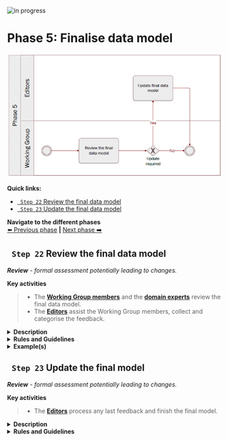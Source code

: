 ![in progress](https://img.shields.io/badge/status-in%20progress-yellow)

# Phase 5: Finalise data model
![Process_Phase 5](img/methodology_phase5.PNG)

**Quick links:**
- [` Step 22`  Review the final data model](../phase5.md#step-22-Review-the-final-data-model)
- [` Step 23`  Update the final data model](../phase5.md#step-23-Update-the-final-model)

**Navigate to the different phases**\
[:arrow_left: Previous phase](phase4.md) **|**
[Next phase :arrow_right:](phase6.md)

## ` Step 22`  Review the final data model 
<i><b>Review</b> - formal assessment potentially leading to changes.</i>

**Key activities**
> * The [<b>Working Group members</b>](../stakeholders#working-group) and the [<b>domain experts</b>](../stakeholders#domain-experts) review the final data model.
> * The [<b>Editors</b>](../stakeholders#editors) assist the Working Group members, collect and categorise the feedback. 

<details>
  <summary><b>Description</b></summary>
  
Working Group members discuss and validate the data model with the business, domain experts and share their questions and / or remarks, if any, with the editors via the adequate channel.

In parallel, the Editors collect and, again, categorise the feedback. For instance:

* Editorial issue
* Minor issue
* Major issue 

This step is also important to set the final agreement on cardinalities. To help with that, the Editors have the possibility to propose editable tables. The sole purpose of the tables is for the Working Group members to indicate whether they are in capacity to provide the attributeslisted in the data model. But also whether a specific attribute is needed to process the evidence.

Ideally, the tables should be composed of the following columns:

* Entity
* Attribute
* Description
* Cardinality
* Country abbreviation 
 - multiple columns allowing Working Group members to specify whether an Attribute can be provided (Y) or not (N))
 - multiple columns allowing Working Group members to specify whether an Attribute is needed (Y) or not (N))

By no means the tables will replace the collaborative tool selected. The latter will still be home to the data model and a place to discuss the latter. The tables are a way to collect input on whether an attribute can be provided or not in a structured manner. In case further information is necessary to provide an answer, whether an attribute can be provided or not, the Working Group members have to be redirected to the collaborative tool selected.

Ultimately, the Working Group members have to come to a semantic agreement with regards to the data model reviewed. Unless there are major semantic changes, this step should be considered as a formal approval from the Working Group members for the data model.
  
</details>

<details>
  <summary><b>Rules and Guidelines</b></summary>
Aspects to bear in mind while reviewing:
  
* Data elements and entity names
* Model appearance
* Rules of normalization
* Definitions
* Model flexibility

Questions to bear in mind while reviewing: 

* Do I agree with the proposed controlled vocabularies?
* Do I agree with the proposed changes to the data model? 
* Are the entities and attributes definitions clear enough? 
* Does the modelling approach make sense? 
* Do I agree with the proposed cardinalities (i.e. mandatory versus optional)
* With data minimisation in mind, should some of the entities and or attributes be stripped off?
* Will my country be able to provide all the mandatory information? 
* What information does my country need to process the evidence?  
</details>
<details>
  <summary><b>Example(s)</b></summary>
  'Editable table' as described further above: 

| 				 |     Attribute                  | Description | Cardinality | AT | BE | BG | HR | CY | CZ | DK | EE | FI | FR | DE | EL | HU | IS | IE | IT | LV | LI | LT | LU | MT | NL | NO | PL | PT | RO | SK | SI | ES | SE |
|----------------|--------------------------------|-------------|-------------|----|----|----|----|----|----|----|----|----|----|----|----|----|----|----|----|----|----|----|----|----|----|----|----|----|----|----|----|----|----|
| Birth Evidence |                                |             |             |    |    |    |    |    |    |    |    |    |    |    |    |    |    |    |    |    |    |    |    |    |    |    |    |    |    |    |    |    |    |
|                | BirthEvidence.identifier       |    [Link]   | [1..1]      |    |    |    |    | Υ  |    |    | Y  |    |    |    |    |    |    |    |    |    |    |    |    |    |    | Y  |    | Y  |    |    |    | Y  | Y  |
|                | BirthEvidence.issuingDate      |    [Link]   | [1..1]      |    |    |    |    | Υ  |    |    | Y  |    |    |    |    |    |    |    |    |    |    |    |    |    |    | Y  |    | Y  |    |    |    | Y  | Y  |
|                | BirthEvidence.certifies        |    [Link]   | [1..1]      |    |    |    |    | Υ  |    |    | Y  |    |    |    |    |    |    |    |    |    |    |    |    |    |    | Y  |    | Y  |    |    |    | Y  | Y  |
|                | BirthEvidence.issuingAuthority |    [Link]   | [1..1]      |    |    |    |    | Υ  |    |    | Y  |    |    |    |    |    |    |    |    |    |    |    |    |    |    | Y  |    | Y  |    |    |    | Y  | Y  |

</details>



## ` Step 23`  Update the final model
<i><b>Review</b> - formal assessment potentially leading to changes.</i>

**Key activities**
> * The [<b>Editors</b>](../stakeholders#editors) process any last feedback and finish the final model. 

<details>
  <summary><b>Description</b></summary>
  
As the Working Group members have given feedback in the previous step, the Editors process these comments and make changes to the data modelas agreed with the Working Group members. From this point, the Editors can only make changes for which the Working Group members have reached a consensus. Since there is no review period anymore, all changes that are carried out during this step should have been discussed with the Working Group members.
</details>

<details>
  <summary><b>Rules and Guidelines</b></summary>
  
 * No changes are made during this step that were not agreed upon by the Working Group.
 - The change log is updated to reflect the final changes in order to achieve full transparency towards the Working Group.
</details>

